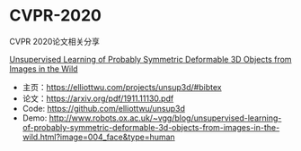 # CVPR-2020
CVPR 2020论文相关分享


[Unsupervised Learning of Probably Symmetric Deformable 3D Objects from Images in the Wild](h)
- 主页：https://elliottwu.com/projects/unsup3d/#bibtex
- 论文：https://arxiv.org/pdf/1911.11130.pdf
- Code: https://github.com/elliottwu/unsup3d
- Demo: http://www.robots.ox.ac.uk/~vgg/blog/unsupervised-learning-of-probably-symmetric-deformable-3d-objects-from-images-in-the-wild.html?image=004_face&type=human
